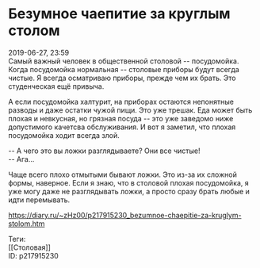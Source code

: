 Безумное чаепитие за круглым столом
====================================

   
 2019-06-27, 23:59   
  Самый важный человек в общественной столовой -- посудомойка. Когда посудомойка нормальная -- столовые приборы будут всегда чистые. Я всегда осматриваю приборы, прежде чем их брать. Это студенческая ещё привыча.   
   
 А если посудомойка халтурит, на приборах остаются непонятные разводы и даже остатки чужой пищи. Это уже трешак. Еда может быть плохая и невкусная, но грязная посуда -- это уже заведомо ниже допустимого качетсва обслуживания. И вот я заметил, что плохая посудомойка ходит всегда злой.   
   
 -- А чего это вы ложки разглядываете? Они все чистые!   
 -- Ага...   
   
 Чаще всего плохо отмытыми бывают ложки. Это из-за их сложной формы, наверное. Если я знаю, что в столовой плохая посудомойка, я уже могу даже не разглядывать ложки, а просто сразу брать любые и идти перемывать.   
   
    
 <https://diary.ru/~zHz00/p217915230_bezumnoe-chaepitie-za-kruglym-stolom.htm>   
   
 Теги:   
 [[Столовая]]   
 ID: p217915230
